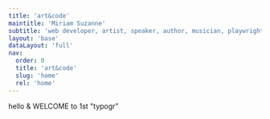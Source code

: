 ```yaml
---
title: 'art&code'
maintitle: 'Miriam Suzanne'
subtitle: 'web developer, artist, speaker, author, musician, playwright…'
layout: 'base'
dataLayout: 'full'
nav:
  order: 0
  title: 'art&code'
  slug: 'home'
  rel: 'home'
---
```


hello & WELCOME to 1st "typogr"
